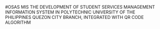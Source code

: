 #OSAS MIS
THE DEVELOPMENT OF STUDENT SERVICES MANAGEMENT INFORMATION SYSTEM IN POLYTECHNIC UNIVERSITY
OF THE PHILIPPINES QUEZON CITY BRANCH,
INTEGRATED WITH QR CODE ALGORITHM
